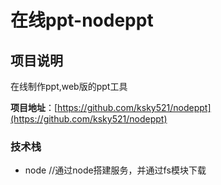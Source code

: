 # 在线ppt-nodeppt


## 项目说明 
在线制作ppt,web版的ppt工具


**项目地址**：[https://github.com/ksky521/nodeppt](https://github.com/ksky521/nodeppt)



### 技术栈
- node    //通过node搭建服务，并通过fs模块下载


